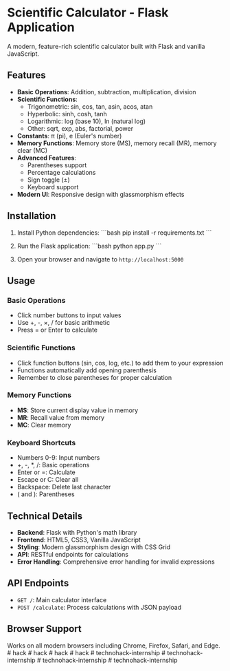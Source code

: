 # Scientific Calculator - Flask Application

A modern, feature-rich scientific calculator built with Flask and vanilla JavaScript.

## Features

- **Basic Operations**: Addition, subtraction, multiplication, division
- **Scientific Functions**: 
  - Trigonometric: sin, cos, tan, asin, acos, atan
  - Hyperbolic: sinh, cosh, tanh
  - Logarithmic: log (base 10), ln (natural log)
  - Other: sqrt, exp, abs, factorial, power
- **Constants**: π (pi), e (Euler's number)
- **Memory Functions**: Memory store (MS), memory recall (MR), memory clear (MC)
- **Advanced Features**: 
  - Parentheses support
  - Percentage calculations
  - Sign toggle (±)
  - Keyboard support
- **Modern UI**: Responsive design with glassmorphism effects

## Installation

1. Install Python dependencies:
\`\`\`bash
pip install -r requirements.txt
\`\`\`

2. Run the Flask application:
\`\`\`bash
python app.py
\`\`\`

3. Open your browser and navigate to `http://localhost:5000`

## Usage

### Basic Operations
- Click number buttons to input values
- Use +, -, ×, / for basic arithmetic
- Press = or Enter to calculate

### Scientific Functions
- Click function buttons (sin, cos, log, etc.) to add them to your expression
- Functions automatically add opening parenthesis
- Remember to close parentheses for proper calculation

### Memory Functions
- **MS**: Store current display value in memory
- **MR**: Recall value from memory
- **MC**: Clear memory

### Keyboard Shortcuts
- Numbers 0-9: Input numbers
- +, -, *, /: Basic operations
- Enter or =: Calculate
- Escape or C: Clear all
- Backspace: Delete last character
- ( and ): Parentheses

## Technical Details

- **Backend**: Flask with Python's math library
- **Frontend**: HTML5, CSS3, Vanilla JavaScript
- **Styling**: Modern glassmorphism design with CSS Grid
- **API**: RESTful endpoints for calculations
- **Error Handling**: Comprehensive error handling for invalid expressions

## API Endpoints

- `GET /`: Main calculator interface
- `POST /calculate`: Process calculations with JSON payload

## Browser Support

Works on all modern browsers including Chrome, Firefox, Safari, and Edge.
#   h a c k  
 #   h a c k  
 #   h a c k  
 #   h a c k  
 #   t e c h n o h a c k - i n t e r n s h i p  
 #   t e c h n o h a c k - i n t e r n s h i p  
 #   t e c h n o h a c k - i n t e r n s h i p  
 #   t e c h n o h a c k - i n t e r n s h i p  
 